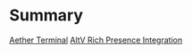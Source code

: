 # Summary

[Aether Terminal](./aether_terminal.md)
[AltV Rich Presence Integration](./altv-richpresence.md)
